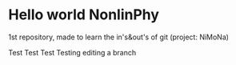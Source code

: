 # Hello world NonlinPhy
1st repository, made to learn the in's&amp;out's of git (project: NiMoNa)

Test Test Test Testing editing a branch 
